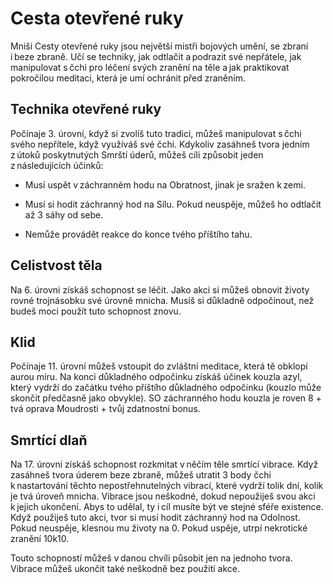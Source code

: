 # Cesta otevřené ruky
  
Mniši Cesty otevřené ruky jsou největší mistři bojových umění, se zbraní i beze zbraně. Učí se techniky, jak odtlačit a podrazit své nepřátele, jak manipulovat s čchi pro léčení svých zranění na těle a jak praktikovat pokročilou meditaci, která je umí ochránit před zraněním.
  
## Technika otevřené ruky
  
Počínaje 3. úrovní, když si zvolíš tuto tradici, můžeš manipulovat s čchi svého nepřítele, když využíváš své čchi. Kdykoliv zasáhneš tvora jedním z útoků poskytnutých Smrští úderů, můžeš cíli způsobit jeden z následujících účinků:
  
 * Musí uspět v záchranném hodu na Obratnost, jinak je sražen k zemi.
  
 * Musí si hodit záchranný hod na Sílu. Pokud neuspěje, můžeš ho odtlačit až 3 sáhy od sebe.
  
 * Nemůže provádět reakce do konce tvého příštího tahu.

## Celistvost těla
  
Na 6. úrovni získáš schopnost se léčit. Jako akci si můžeš obnovit životy rovné trojnásobku své úrovně mnicha. Musíš si důkladně odpočinout, než budeš moci použít tuto schopnost znovu.
  
## Klid
  
Počínaje 11. úrovní můžeš vstoupit do zvláštní meditace, která tě obklopí aurou míru. Na konci důkladného odpočinku získáš účinek kouzla azyl, který vydrží do začátku tvého příštího důkladného odpočinku (kouzlo může skončit předčasně jako obvykle). SO záchranného hodu kouzla je roven 8 + tvá oprava Moudrosti + tvůj zdatnostní bonus.
  
## Smrtící dlaň
  
Na 17. úrovni získáš schopnost rozkmitat v něčím těle smrtící vibrace. Když zasáhneš tvora úderem beze zbraně, můžeš utratit 3 body čchi k nastartování těchto nepostřehnutelných vibrací, které vydrží tolik dní, kolik je tvá úroveň mnicha. Vibrace jsou neškodné, dokud nepoužiješ svou akci k jejich ukončení. Abys to udělal, ty i cíl musíte být ve stejné sféře existence. Když použiješ tuto akci, tvor si musí hodit záchranný hod na Odolnost. Pokud neuspěje, klesnou mu životy na 0. Pokud uspěje, utrpí nekrotické zranění 10k10.
  
Touto schopností můžeš v danou chvíli působit jen na jednoho tvora. Vibrace můžeš ukončit také neškodně bez použití akce.
<!--stackedit_data:
eyJoaXN0b3J5IjpbMTMyNzg4ODAxMyw3MzA5OTgxMTZdfQ==
-->